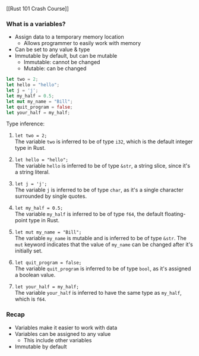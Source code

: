 
[[Rust 101 Crash Course]]

### What is a variables?
- Assign data to a temporary memory location
	- Allows programmer to easily work with memory
- Can be set to any value & type
- Immutable by default, but can be mutable
	- Immutable: cannot be changed
	- Mutable: can be changed

```rust
let two = 2;
let hello = "hello";
let j = 'j';
let my_half = 0.5;
let mut my_name = "Bill";
let quit_program = false;
let your_half = my_half;
```

Type inference:
1. `let two = 2;`  
    The variable `two` is inferred to be of type `i32`, which is the default integer type in Rust.
    
2. `let hello = "hello";`  
    The variable `hello` is inferred to be of type `&str`, a string slice, since it's a string literal.
    
3. `let j = 'j';`  
    The variable `j` is inferred to be of type `char`, as it's a single character surrounded by single quotes.
    
4. `let my_half = 0.5;`  
    The variable `my_half` is inferred to be of type `f64`, the default floating-point type in Rust.
    
5. `let mut my_name = "Bill";`  
    The variable `my_name` is mutable and is inferred to be of type `&str`. The `mut` keyword indicates that the value of `my_name` can be changed after it's initially set.
    
6. `let quit_program = false;`  
    The variable `quit_program` is inferred to be of type `bool`, as it's assigned a boolean value.
    
7. `let your_half = my_half;`  
    The variable `your_half` is inferred to have the same type as `my_half`, which is `f64`.

### Recap
- Variables make it easier to work with data
- Variables can be assigned to any value
	- This include other variables
- Immutable by default
